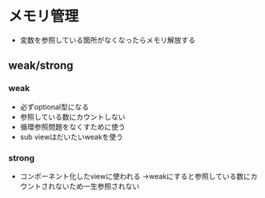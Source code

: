 # メモリ管理
* 変数を参照している箇所がなくなったらメモリ解放する
## weak/strong
### weak
* 必ずoptional型になる
* 参照している数にカウントしない
* 循環参照問題をなくすために使う
* sub viewはだいたいweakを使う

### strong
* コンポーネント化したviewに使われる
→weakにすると参照している数にカウントされないため一生参照されない
